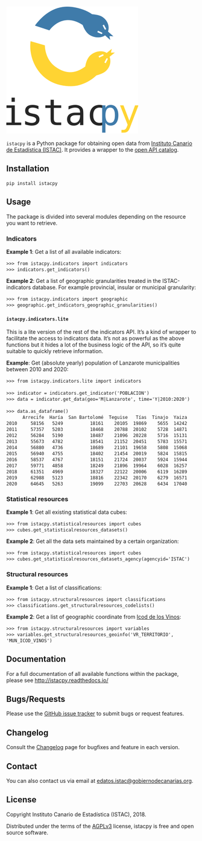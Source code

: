 ![Logo istacpy](https://raw.githubusercontent.com/eDatos/istacpy/master/istacpy-logo.svg)

`istacpy` is a Python package for obtaining open data from [Instituto Canario de Estadística (ISTAC)](http://www.gobiernodecanarias.org/istac/). It provides a wrapper to the [open API catalog](https://www3.gobiernodecanarias.org/aplicaciones/appsistac/api).

## Installation

```console
pip install istacpy
```

## Usage

The package is divided into several modules depending on the resource you want to retrieve.

### Indicators

**Example 1**: Get a list of all available indicators:

```pycon
>>> from istacpy.indicators import indicators
>>> indicators.get_indicators()
```

**Example 2**: Get a list of geographic granularities treated in the ISTAC-indicators database. For example provincial, insular or municipal granularity:

```pycon
>>> from istacpy.indicators import geographic
>>> geographic.get_indicators_geographic_granularities()
```

#### `istacpy.indicators.lite`

This is a lite version of the rest of the indicators API. It’s a kind of wrapper to facilitate the access to indicators data. It’s not as powerful as the above functions but it hides a lot of the business logic of the API, so it’s quite suitable to quickly retrieve information.

**Example**: Get (absolute yearly) population of Lanzarote municipalities between 2010 and 2020:

```pycon
>>> from istacpy.indicators.lite import indicators

>>> indicator = indicators.get_indicator('POBLACION')
>>> data = indicator.get_data(geo='M|Lanzarote', time='Y|2010:2020')

>>> data.as_dataframe()
      Arrecife  Haría  San Bartolomé  Teguise   Tías  Tinajo  Yaiza
2010     58156   5249          18161    20105  19869    5655  14242
2011     57357   5203          18468    20788  20102    5728  14871
2012     56284   5190          18487    21096  20228    5716  15131
2013     55673   4782          18541    21152  20451    5783  15571
2014     56880   4736          18689    21101  19658    5808  15068
2015     56940   4755          18402    21454  20019    5824  15815
2016     58537   4767          18151    21724  20037    5924  15944
2017     59771   4858          18249    21896  19964    6028  16257
2018     61351   4969          18327    22122  20006    6119  16289
2019     62988   5123          18816    22342  20170    6279  16571
2020     64645   5263          19099    22703  20628    6434  17040
```

### Statistical resources

**Example 1**: Get all existing statistical data cubes:

```pycon
>>> from istacpy.statisticalresources import cubes
>>> cubes.get_statisticalresources_datasets()
```

**Example 2**: Get all the data sets maintained by a certain organization:

```pycon
>>> from istacpy.statisticalresources import cubes
>>> cubes.get_statisticalresources_datasets_agency(agencyid='ISTAC')
```

### Structural resources

**Example 1**: Get a list of classifications:

```pycon
>>> from istacpy.structuralresources import classifications
>>> classifications.get_structuralresources_codelists()
```

**Example 2**: Get a list of geographic coordinate from [Icod de los Vinos](https://www.icoddelosvinos.es/):

```pycon
>>> from istacpy.structuralresources import variables
>>> variables.get_structuralresources_geoinfo('VR_TERRITORIO', 'MUN_ICOD_VINOS')
```

## Documentation

For a full documentation of all available functions within the package, please see http://istacpy.readthedocs.io/

## Bugs/Requests

Please use the [GitHub issue tracker](https://github.com/eDatos/istacpy/issues) to submit bugs or request features.

## Changelog

Consult the [Changelog](CHANGELOG.md) page for bugfixes and feature in each version.

## Contact

You can also contact us via email at [edatos.istac@gobiernodecanarias.org](mailto:edatos.istac@gobiernodecanarias.org).

## License

Copyright Instituto Canario de Estadística (ISTAC), 2018.

Distributed under the terms of the [AGPLv3](LICENSE) license, istacpy is free and open source software.

